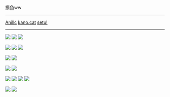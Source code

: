 摸鱼ww

---

[Anillc](https://anillc.cn)
[kano.cat](https://kano.cat)
[setu!](http://setu.awsl.ee/setu!)

---

![](https://img.shields.io/badge/Windows-blue?style=flat-square&logo=windows)
![](https://img.shields.io/badge/Android-blue?style=flat-square&logo=android)
![](https://img.shields.io/badge/Centos-blue?style=flat-square&logo=centos)  

![](https://img.shields.io/badge/IntelliJ%20idea-blue?style=flat-square&logo=intellij-idea)
![](https://img.shields.io/badge/Visual%20Studio%20Code-blue?style=flat-square&logo=visual-studio-code)
![](https://img.shields.io/badge/Vim-blue?style=flat-square&logo=vim)  

![](https://img.shields.io/badge/CoffeeScript-blue?style=flat-square&logo=coffeescript)
![](https://img.shields.io/badge/kotlin-blue?style=flat-square&logo=kotlin)  

![](https://img.shields.io/badge/Vue-blue?style=flat-square&logo=vue.js)
![](https://img.shields.io/badge/Vertx-blue?style=flat-square&logo=vertx)  

![](https://img.shields.io/badge/Gradle-blue?style=flat-square&logo=gradle)
![](https://img.shields.io/badge/Webpack-blue?style=flat-square&logo=webpack)
![](https://img.shields.io/badge/npm-blue?style=flat-square&logo=npm)
![](https://img.shields.io/badge/Yarn-blue?style=flat-square&logo=yarn)  

![](https://img.shields.io/badge/Jvm-blue?style=flat-square&logo=java)
![](https://img.shields.io/badge/Node.js-blue?style=flat-square&logo=node.js)
